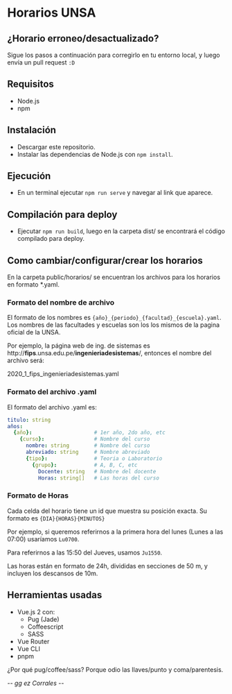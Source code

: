 # Horarios UNSA

## ¿Horario erroneo/desactualizado?

Sigue los pasos a continuación para corregirlo en tu entorno local,
y luego envía un pull request `:D`


## Requisitos

- Node.js
- npm

## Instalación

- Descargar este repositorio.
- Instalar las dependencias de Node.js con `npm install`.

## Ejecución

- En un terminal ejecutar `npm run serve` y navegar al link que aparece.

## Compilación para deploy

- Ejecutar `npm run build`, luego en la carpeta dist/ se encontrará
el código compilado para deploy.

## Como cambiar/configurar/crear los horarios

En la carpeta public/horarios/ se encuentran los archivos para los
horarios en formato *.yaml.

### Formato del nombre de archivo

El formato de los nombres es 
`{año}_{periodo}_{facultad}_{escuela}.yaml`. Los nombres de las
facultades y escuelas son los los mismos de la pagina oficial
de la UNSA.

Por ejemplo, la página web de ing. de sistemas es
http://**fips**.unsa.edu.pe/**ingenieriadesistemas**/,
entonces el nombre del archivo será:

2020_1_fips_ingenieriadesistemas.yaml

### Formato del archivo .yaml

El formato del archivo .yaml es:

```yaml
titulo: string
años:
  {año}:                    # 1er año, 2do año, etc
    {curso}:                # Nombre del curso
      nombre: string        # Nombre del curso
      abreviado: string     # Nombre abreviado
      {tipo}:               # Teoria o Laboratorio
        {grupo}:            # A, B, C, etc
          Docente: string   # Nombre del docente
          Horas: string[]   # Las horas del curso
```

### Formato de Horas

Cada celda del horario tiene un id que muestra su posición exacta.
Su formato es `{DIA}{HORAS}{MINUTOS}`

Por ejemplo, si queremos referirnos a la primera hora del lunes
(Lunes a las 07:00) usaríamos `Lu0700`.

Para referirnos a las 15:50 del Jueves, usamos `Ju1550`.

Las horas están en formato de 24h, divididas en secciones de 50 m,
y incluyen los descansos de 10m.

## Herramientas usadas

- Vue.js 2 con:
    - Pug (Jade)
    - Coffeescript
    - SASS
- Vue Router
- Vue CLI
- pnpm

¿Por qué pug/coffee/sass? Porque odio las llaves/punto y coma/parentesis.

*-- gg ez Corrales --*
